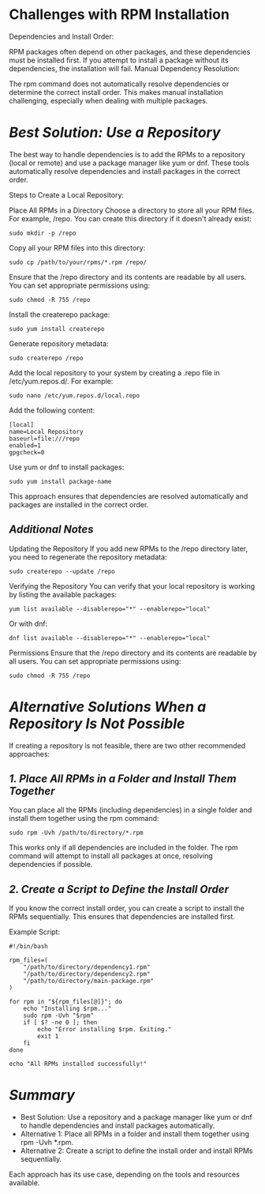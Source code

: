 # Challenges with RPM Installation
Dependencies and Install Order:

RPM packages often depend on other packages, and these dependencies must be installed first.
If you attempt to install a package without its dependencies, the installation will fail.
Manual Dependency Resolution:

The rpm command does not automatically resolve dependencies or determine the correct install order.
This makes manual installation challenging, especially when dealing with multiple packages.

# *Best Solution: Use a Repository*
The best way to handle dependencies is to add the RPMs to a repository (local or remote) and use a package manager like yum or dnf. These tools automatically resolve dependencies and install packages in the correct order.

Steps to Create a Local Repository:

Place All RPMs in a Directory
Choose a directory to store all your RPM files. For example, /repo. You can create this directory if it doesn't already exist:

```
sudo mkdir -p /repo
```

Copy all your RPM files into this directory:


```
sudo cp /path/to/your/rpms/*.rpm /repo/
```

Ensure that the /repo directory and its contents are readable by all users. You can set appropriate permissions using:

```
sudo chmod -R 755 /repo
```

Install the createrepo package:

```
sudo yum install createrepo
```

Generate repository metadata:

```
sudo createrepo /repo
```

Add the local repository to your system by creating a .repo file in /etc/yum.repos.d/. For example:

```
sudo nano /etc/yum.repos.d/local.repo
```

Add the following content:

```
[local]
name=Local Repository
baseurl=file:///repo
enabled=1
gpgcheck=0
```

Use yum or dnf to install packages:

```
sudo yum install package-name
```

This approach ensures that dependencies are resolved automatically and packages are installed in the correct order.

## *Additional Notes*
Updating the Repository
If you add new RPMs to the /repo directory later, you need to regenerate the repository metadata:

```
sudo createrepo --update /repo
```

Verifying the Repository
You can verify that your local repository is working by listing the available packages:

```
yum list available --disablerepo="*" --enablerepo="local"
```

Or with dnf:

```
dnf list available --disablerepo="*" --enablerepo="local"
```

Permissions
Ensure that the /repo directory and its contents are readable by all users. You can set appropriate permissions using:

```
sudo chmod -R 755 /repo
```

# *Alternative Solutions When a Repository Is Not Possible*
If creating a repository is not feasible, there are two other recommended approaches:

## *1. Place All RPMs in a Folder and Install Them Together*
You can place all the RPMs (including dependencies) in a single folder and install them together using the rpm command:

```
sudo rpm -Uvh /path/to/directory/*.rpm
```

This works only if all dependencies are included in the folder.
The rpm command will attempt to install all packages at once, resolving dependencies if possible.

## *2. Create a Script to Define the Install Order*
If you know the correct install order, you can create a script to install the RPMs sequentially. This ensures that dependencies are installed first.

Example Script:

```
#!/bin/bash

rpm_files=(
    "/path/to/directory/dependency1.rpm"
    "/path/to/directory/dependency2.rpm"
    "/path/to/directory/main-package.rpm"
)

for rpm in "${rpm_files[@]}"; do
    echo "Installing $rpm..."
    sudo rpm -Uvh "$rpm"
    if [ $? -ne 0 ]; then
        echo "Error installing $rpm. Exiting."
        exit 1
    fi
done

echo "All RPMs installed successfully!"
```

# *Summary*
* Best Solution: Use a repository and a package manager like yum or dnf to handle dependencies and install packages automatically.
* Alternative 1: Place all RPMs in a folder and install them together using rpm -Uvh *.rpm.
* Alternative 2: Create a script to define the install order and install RPMs sequentially.

Each approach has its use case, depending on the tools and resources available.
